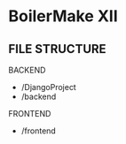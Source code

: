 # BoilerMake XII

FILE STRUCTURE
----------
BACKEND 
- /DjangoProject
- /backend

FRONTEND
- /frontend
